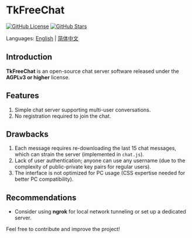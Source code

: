# TkFreeChat

[![GitHub License](https://img.shields.io/badge/license-AGPLv3%2B-blue)](https://github.com/thiliapr/tkfreechat/blob/master/LICENSE)
[![GitHub Stars](https://img.shields.io/github/stars/thiliapr/tkfreechat)](https://github.com/thiliapr/tkfreechat/stargazers)

Languages: [English](./README.md) | [简体中文](./README.zh-cn.md)

## Introduction

**TkFreeChat** is an open-source chat server software released under the **AGPLv3 or higher** license.

## Features

1. Simple chat server supporting multi-user conversations.
2. No registration required to join the chat.

## Drawbacks

1. Each message requires re-downloading the last 15 chat messages, which can strain the server (implemented in `chat.js`).
2. Lack of user authentication; anyone can use any username (due to the complexity of public-private key pairs for regular users).
3. The interface is not optimized for PC usage (CSS expertise needed for better PC compatibility).

## Recommendations

- Consider using **ngrok** for local network tunneling or set up a dedicated server.

Feel free to contribute and improve the project!
